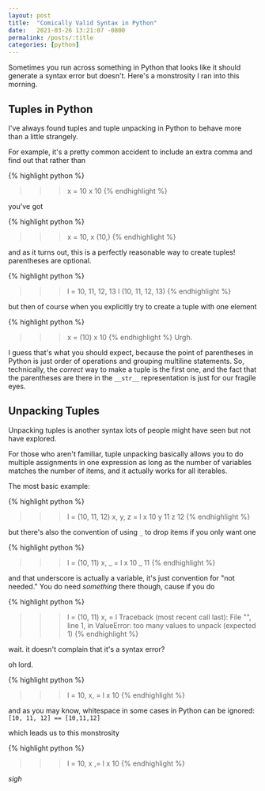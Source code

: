```yaml
---
layout: post
title:  "Comically Valid Syntax in Python"
date:   2021-03-26 13:21:07 -0800
permalink: /posts/:title
categories: [python]
---
```

Sometimes you run across something in Python that looks like it should generate a syntax error but doesn't.
Here's a monstrosity I ran into this morning.

## Tuples in Python
I've always found tuples and tuple unpacking in Python to behave more than a little strangely.

For example, it's a pretty common accident to include an extra comma and find out that rather than

{% highlight python %}
>>> x = 10
>>> x
10
{% endhighlight %}

you've got

{% highlight python %}
>>> x = 10,
>>> x
(10,)
{% endhighlight %}

and as it turns out, this is a perfectly reasonable way to create tuples! parentheses are optional.

{% highlight python %}
>>> l = 10, 11, 12, 13
>>> l
(10, 11, 12, 13)
{% endhighlight %}

but then of course when you explicitly try to create a tuple with one element

{% highlight python %}
>>> x = (10)
>>> x
10
{% endhighlight %}
Urgh.

I guess that's what you should expect, because the point of parentheses in Python is just order of operations and grouping multiline statements. So, technically, the _correct_ way to make a tuple is the first one, and the fact that the parentheses are there in the `__str__` representation is just for our fragile eyes.

## Unpacking Tuples

Unpacking tuples is another syntax lots of people might have seen but not have explored.

For those who aren't familiar, tuple unpacking basically allows you to do multiple assignments in one expression as long as the number of variables matches the number of items, and it actually works for all iterables.

The most basic example:

{% highlight python %}
>>> l = (10, 11, 12)
>>> x, y, z = l
>>> x
10
>>> y
11
>>> z
12
{% endhighlight %}

but there's also the convention of using `_` to drop items if you only want one

{% highlight python %}
>>> l = (10, 11)
>>> x, _ = l
>>> x
10
>>> _
11
{% endhighlight %}

and that underscore is actually a variable, it's just convention for "not needed." You do need _something_ there though, cause if you do

{% highlight python %}
>>> l = (10, 11)
>>> x, = l
Traceback (most recent call last):
  File "<stdin>", line 1, in <module>
ValueError: too many values to unpack (expected 1)
{% endhighlight %}

wait. it doesn't complain that it's a syntax error?

oh lord.

{% highlight python %}
>>> l = 10,
>>> x, = l
>>> x
10
{% endhighlight %}

and as you may know, whitespace in some cases in Python can be ignored: `[10, 11, 12] == [10,11,12]`

which leads us to this monstrosity

{% highlight python %}
>>> l = 10,
>>> x ,= l
>>> x
10
{% endhighlight %}

_sigh_